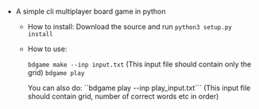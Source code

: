 * A simple cli multiplayer board game in python

    * How to install:
        Download the source and run ```python3 setup.py install```

    * How to use:

        ```bdgame make --inp input.txt``` (This input file should contain only the grid)
        ```bdgame play```

        You can also do:
            ``bdgame play --inp play_input.txt``` (This input file 
            should contain grid, number of correct words etc in order)
